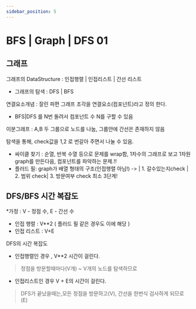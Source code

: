 ```yaml
---
sidebar_position: 5
---
```


# BFS | Graph | DFS 01


## 그래프

그래프의 DataStructure : 인접행렬 | 인접리스트 | 간선 리스트  
- 그래프의 탐색 : DFS | BFS  

연결요소개념 : 잘린 파편 그래프 조각을 연결요소(컴포넌트)라고  정의 한다.
- BFS|DFS 를 N번 돌려서 컴포넌트 수 N를 구할 수 있음

이분그래프 : A,B 두 그룹으로 노드를 나눔, 그룹안에 간선은 존재하지 않음

탐색을 통해, check값을 1,2 로 번갈아 주면서 나눌 수 있음.
- 싸이클 찾기 : 순열, 반복 수열 등으로 문제를 wrap함, 1차수의 그래프로 보고 1차원 graph를 만든다음, 컴포넌트를 파악하는 문제.!!
- 플러드 필: graph가 배열 형태의 구조(인접행렬 아님!) -> | 1. 갈수있는지check | 2. 범위 check| 3. 방문여부 check 최소 3단계!

## DFS/BFS 시간 복잡도

*가정 : V - 정점 수, E - 간선 수
- 인접 행렬 : V**2 ( 플러드 필 같은 경우도 이에 해당 )
- 인접 리스트 : V+E

DFS의 시간 복잡도
- 인접행렬인 경우 , V**2 시간이 걸린다.
>정점을 방문할때마다(V개)  ~  V개의 노드를 탐색하므로 

- 인접리스트인 경우 V + E의 시간이 걸린다.
>DFS가 끝났을때는,모든 정점을 방문하고(V), 간선을 한번식 검사하게 되므로 (E)